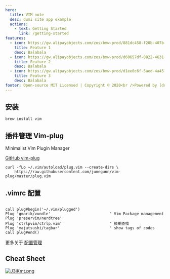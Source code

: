 ```yaml
---
hero:
  title: VIM note
  desc: dumi site app example
  actions:
    - text: Getting Started
      link: /getting-started
features:
  - icon: https://gw.alipayobjects.com/zos/bmw-prod/881dc458-f20b-407b-947a-95104b5ec82b/k79dm8ih_w144_h144.png
    title: Feature 1
    desc: Balabala
  - icon: https://gw.alipayobjects.com/zos/bmw-prod/d60657df-0822-4631-9d7c-e7a869c2f21c/k79dmz3q_w126_h126.png
    title: Feature 2
    desc: Balabala
  - icon: https://gw.alipayobjects.com/zos/bmw-prod/d1ee0c6f-5aed-4a45-a507-339a4bfe076c/k7bjsocq_w144_h144.png
    title: Feature 3
    desc: Balabala
footer: Open-source MIT Licensed | Copyright © 2020<br />Powered by [dumi](https://d.umijs.org)
---
```


## 安装

```shell
brew install vim
```

## 插件管理 Vim-plug

Minimalist Vim Plugin Manager

[GitHub vim-plug](https://github.com/junegunn/vim-plug)

```shell
curl -fLo ~/.vim/autoload/plug.vim --create-dirs \
    https://raw.githubusercontent.com/junegunn/vim-plug/master/plug.vim
```

## .vimrc 配置

```shell

call plug#begin('~/.vim/plugged')
Plug 'gmarik/vundle'                          " Vim Package management
Plug 'preservim/nerdtree'
Plug 'ctrlpvim/ctrlp.vim'                     " 模糊查找
Plug 'majutsushi/tagbar'                      " show tags of codes
call plug#end()
```

更多关于 [配置管理](./conf)

## Cheat Sheet

[![J3iKmt.png](https://s1.ax1x.com/2020/04/20/J3iKmt.png)](https://s1.ax1x.com/2020/04/20/J3iKmt.png)
